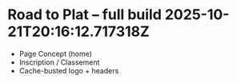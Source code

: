 # Road to Plat – full build 2025-10-21T20:16:12.717318Z

- Page Concept (home)
- Inscription / Classement
- Cache-busted logo + headers
